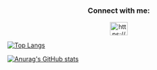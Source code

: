 <h3 align="center">Connect with me:</h3>
<p align="center">
<a href="https://www.linkedin.com/in/nasser-albusaidi-308642113/" target="blank"><img align="center" src="https://raw.githubusercontent.com/rahuldkjain/github-profile-readme-generator/master/src/images/icons/Social/linked-in-alt.svg" alt="https://www.linkedin.com/in/nasser-albusaidi-308642113/" height="30" width="40" /></a>
</p>


[![Top Langs](https://github-readme-stats.vercel.app/api/top-langs/?username=NasserAlbusaidi&layout=compact)](https://github.com/anuraghazra/github-readme-stats)




[![Anurag's GitHub stats](https://github-readme-stats.vercel.app/api?username=NasserAlbusaidi)](https://github.com/anuraghazra/github-readme-stats)
